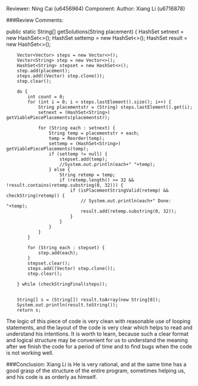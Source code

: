 Reviewer: Ning Cai (u6456964)
Component: 
Author: Xiang Li (u6716878)

###Review Comments:


public static String[] getSolutions(String placement) {
        HashSet<String> setnext = new HashSet<>();
        HashSet<String> settemp = new HashSet<>();
        HashSet<String> result = new HashSet<>();

        Vector<Vector> steps = new Vector<>();
        Vector<String> step = new Vector<>();
        HashSet<String> stepset = new HashSet<>();
        step.add(placement);
        steps.add((Vector) step.clone());
        step.clear();

        do {
            int count = 0;
            for (int i = 0; i < steps.lastElement().size(); i++) {
                String placementstr = (String) steps.lastElement().get(i);
                setnext = (HashSet<String>) getViablePiecePlacements(placementstr);

                for (String each : setnext) {
                    String temp = placementstr + each;
                    temp = Reorder(temp);
                    settemp = (HashSet<String>) getViablePiecePlacements(temp);
                    if (settemp != null) {
                        stepset.add(temp);
                        //System.out.println(each+" "+temp);
                    } else {
                        String retemp = temp;
                        if (retemp.length() >= 32 && !result.contains(retemp.substring(0, 32))) {
                            if (isPlacementStringValid(retemp) && checkString(retemp)) {
                                // System.out.println(each+" Done: "+temp);
                                result.add(retemp.substring(0, 32));
                            }
                        }
                    }
                }
            }

            for (String each : stepset) {
                step.add(each);
            }
            stepset.clear();
            steps.add((Vector) step.clone());
            step.clear();

        } while (checkStringFinal(steps));


        String[] s = (String[]) result.toArray(new String[0]);
        System.out.println(result.toString());
        return s;
The logic of this piece of code is very clean with reasonable use of looping statements, and the layout of the code is very clear which helps to read and understand his
intentions.
It is worth to learn, because such a clear format and logical structure may be convenient for us to understand the meaning after we finish the code for a period of time 
and to find bugs when the code is not working well.

###Conclusion:
Xiang Li is He is very rational, and at the same time has a good grasp of the structure of the entire program, sometimes helping us, and his code is as orderly as himself.